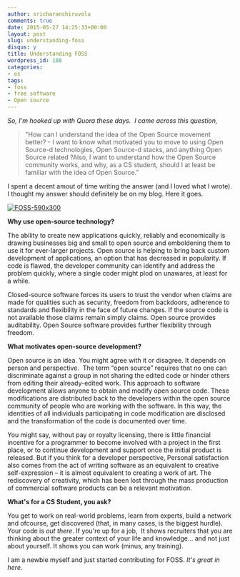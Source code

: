 ```yaml
---
author: sricharanchiruvolu
comments: true
date: 2015-05-27 14:25:33+00:00
layout: post
slug: understanding-foss
disqus: y
title: Understanding FOSS
wordpress_id: 188
categories:
- os
tags:
- foss
- free software
- Open source
---
```


_So, I'm hooked up with Quora these days.  I came across this question,_



<blockquote>"How can I understand the idea of the Open Source movement better? - I want to know what motivated you to move to using Open Source-d technologies, Open Source-d stacks, and anything Open Source related ?Also, I want to understand how the Open Source community works, and why, as a CS student, should I at least be familiar with the idea of Open Source."</blockquote>



I spent a decent amout of time writing the answer (and I loved what I wrote). I thought my answer should definitely be on my blog. Here it goes.

[![FOSS-590x300](https://sricharanized.files.wordpress.com/2015/05/foss-590x300.jpg?w=300)](https://sricharanized.files.wordpress.com/2015/05/foss-590x300.jpg)

**Why use open-source technology?**

The ability to create new applications quickly, reliably and economically is drawing businesses big and small to open source and emboldening them to use it for ever-larger projects. Open source is helping to bring back custom development of applications, an option that has decreased in popularity. If code is flawed, the developer community can identify and address the problem quickly, where a single coder might plod on unawares, at least for a while.

Closed-source software forces its users to trust the vendor when claims are made for qualities such as security, freedom from backdoors, adherence to standards and flexibility in the face of future changes. If the source code is not available those claims remain simply claims. Open source provides auditability. Open Source software provides further flexibility through freedom.

**What motivates open-source development?**

Open source is an idea. You might agree with it or disagree. It depends on person and perspective.  The term “open source” requires that no one can discriminate against a group in not sharing the edited code or hinder others from editing their already-edited work. This approach to software development allows anyone to obtain and modify open source code. These modifications are distributed back to the developers within the open source community of people who are working with the software. In this way, the identities of all individuals participating in code modification are disclosed and the transformation of the code is documented over time.

You might say, without pay or royalty licensing, there is little financial incentive for a programmer to become involved with a project in the first place, or to continue development and support once the initial product is released. But if you think for a developer perspective, Personal satisfaction also comes from the act of writing software as an equivalent to creative self-expression – it is almost equivalent to creating a work of art. The rediscovery of creativity, which has been lost through the mass production of commercial software products can be a relevant motivation.

**What's for a CS Student, you ask?**

You get to work on real-world problems, learn from experts, build a network and ofcourse, get discovered (that, in many cases, is the biggest hurdle). Your code is _out there_. If you're up for a job,  It shows recruiters that you are thinking about the greater context of your life and knowledge... and not just about yourself. It shows you can work (minus, any training).

I am a newbie myself and just started contributing for FOSS. _It's great in here_.

